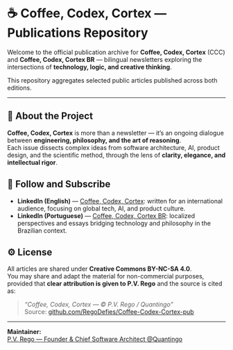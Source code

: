 # ☕ Coffee, Codex, Cortex — Publications Repository

Welcome to the official publication archive for **Coffee, Codex, Cortex** (CCC) and **Coffee, Codex, Cortex BR** — bilingual newsletters exploring the intersections of **technology, logic, and creative thinking**.  

This repository aggregates selected public articles published across both editions.

---

## 🧭 About the Project

**Coffee, Codex, Cortex** is more than a newsletter — it’s an ongoing dialogue between **engineering, philosophy, and the art of reasoning**.  
Each issue dissects complex ideas from software architecture, AI, product design, and the scientific method, through the lens of **clarity, elegance, and intellectual rigor**.


## 📰 Follow and Subscribe

- **LinkedIn (English)** — [Coffee, Codex, Cortex](https://www.linkedin.com/newsletters/coffee-codex-cortex-6904783346359246848): written for an international audience, focusing on global tech, AI, and product culture.  
- **LinkedIn (Portuguese)** — [Coffee, Codex, Cortex BR](https://www.linkedin.com/newsletters/coffee-codex-cortex-br-7370084680387346432): localized perspectives and essays bridging technology and philosophy in the Brazilian context.  


## ⚙️ License

All articles are shared under **Creative Commons BY-NC-SA 4.0**.  
You may share and adapt the material for non-commercial purposes, provided that **clear attribution is given to P.V. Rego** and the source is cited as:

> _“Coffee, Codex, Cortex — © P.V. Rego / Quantingo”_  
> Source: [github.com/RegoDefies/Coffee-Codex-Cortex-pub](https://github.com/RegoDefies/Coffee-Codex-Cortex-pub)

---

**Maintainer:**  
[P.V. Rego — Founder & Chief Software Architect @Quantingo](https://www.linkedin.com/in/pablorego)
